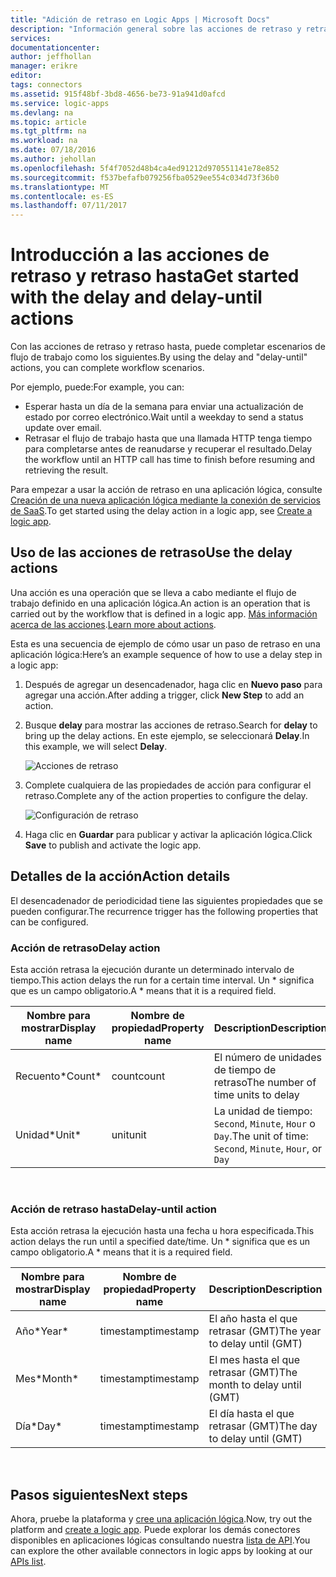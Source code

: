 ```yaml
---
title: "Adición de retraso en Logic Apps | Microsoft Docs"
description: "Información general sobre las acciones de retraso y retraso hasta y cómo usarlas con una aplicación lógica de Azure."
services: 
documentationcenter: 
author: jeffhollan
manager: erikre
editor: 
tags: connectors
ms.assetid: 915f48bf-3bd8-4656-be73-91a941d0afcd
ms.service: logic-apps
ms.devlang: na
ms.topic: article
ms.tgt_pltfrm: na
ms.workload: na
ms.date: 07/18/2016
ms.author: jehollan
ms.openlocfilehash: 5f4f7052d48b4ca4ed91212d970551141e78e852
ms.sourcegitcommit: f537befafb079256fba0529ee554c034d73f36b0
ms.translationtype: MT
ms.contentlocale: es-ES
ms.lasthandoff: 07/11/2017
---
```

# <a name="get-started-with-the-delay-and-delay-until-actions"></a><span data-ttu-id="5d298-103">Introducción a las acciones de retraso y retraso hasta</span><span class="sxs-lookup"><span data-stu-id="5d298-103">Get started with the delay and delay-until actions</span></span>
<span data-ttu-id="5d298-104">Con las acciones de retraso y retraso hasta, puede completar escenarios de flujo de trabajo como los siguientes.</span><span class="sxs-lookup"><span data-stu-id="5d298-104">By using the delay and "delay-until" actions, you can complete workflow scenarios.</span></span>

<span data-ttu-id="5d298-105">Por ejemplo, puede:</span><span class="sxs-lookup"><span data-stu-id="5d298-105">For example, you can:</span></span>

* <span data-ttu-id="5d298-106">Esperar hasta un día de la semana para enviar una actualización de estado por correo electrónico.</span><span class="sxs-lookup"><span data-stu-id="5d298-106">Wait until a weekday to send a status update over email.</span></span>
* <span data-ttu-id="5d298-107">Retrasar el flujo de trabajo hasta que una llamada HTTP tenga tiempo para completarse antes de reanudarse y recuperar el resultado.</span><span class="sxs-lookup"><span data-stu-id="5d298-107">Delay the workflow until an HTTP call has time to finish before resuming and retrieving the result.</span></span>

<span data-ttu-id="5d298-108">Para empezar a usar la acción de retraso en una aplicación lógica, consulte [Creación de una nueva aplicación lógica mediante la conexión de servicios de SaaS](../logic-apps/logic-apps-create-a-logic-app.md).</span><span class="sxs-lookup"><span data-stu-id="5d298-108">To get started using the delay action in a logic app, see [Create a logic app](../logic-apps/logic-apps-create-a-logic-app.md).</span></span>

## <a name="use-the-delay-actions"></a><span data-ttu-id="5d298-109">Uso de las acciones de retraso</span><span class="sxs-lookup"><span data-stu-id="5d298-109">Use the delay actions</span></span>
<span data-ttu-id="5d298-110">Una acción es una operación que se lleva a cabo mediante el flujo de trabajo definido en una aplicación lógica.</span><span class="sxs-lookup"><span data-stu-id="5d298-110">An action is an operation that is carried out by the workflow that is defined in a logic app.</span></span> <span data-ttu-id="5d298-111">[Más información acerca de las acciones](connectors-overview.md).</span><span class="sxs-lookup"><span data-stu-id="5d298-111">[Learn more about actions](connectors-overview.md).</span></span>

<span data-ttu-id="5d298-112">Esta es una secuencia de ejemplo de cómo usar un paso de retraso en una aplicación lógica:</span><span class="sxs-lookup"><span data-stu-id="5d298-112">Here’s an example sequence of how to use a delay step in a logic app:</span></span>

1. <span data-ttu-id="5d298-113">Después de agregar un desencadenador, haga clic en **Nuevo paso** para agregar una acción.</span><span class="sxs-lookup"><span data-stu-id="5d298-113">After adding a trigger, click **New Step** to add an action.</span></span>
2. <span data-ttu-id="5d298-114">Busque **delay** para mostrar las acciones de retraso.</span><span class="sxs-lookup"><span data-stu-id="5d298-114">Search for **delay** to bring up the delay actions.</span></span> <span data-ttu-id="5d298-115">En este ejemplo, se seleccionará **Delay**.</span><span class="sxs-lookup"><span data-stu-id="5d298-115">In this example, we will select **Delay**.</span></span>
   
    ![Acciones de retraso](./media/connectors-native-delay/using-action-1.png)
3. <span data-ttu-id="5d298-117">Complete cualquiera de las propiedades de acción para configurar el retraso.</span><span class="sxs-lookup"><span data-stu-id="5d298-117">Complete any of the action properties to configure the delay.</span></span>
   
    ![Configuración de retraso](./media/connectors-native-delay/using-action-2.png)
4. <span data-ttu-id="5d298-119">Haga clic en **Guardar** para publicar y activar la aplicación lógica.</span><span class="sxs-lookup"><span data-stu-id="5d298-119">Click **Save** to publish and activate the logic app.</span></span>

## <a name="action-details"></a><span data-ttu-id="5d298-120">Detalles de la acción</span><span class="sxs-lookup"><span data-stu-id="5d298-120">Action details</span></span>
<span data-ttu-id="5d298-121">El desencadenador de periodicidad tiene las siguientes propiedades que se pueden configurar.</span><span class="sxs-lookup"><span data-stu-id="5d298-121">The recurrence trigger has the following properties that can be configured.</span></span>

### <a name="delay-action"></a><span data-ttu-id="5d298-122">Acción de retraso</span><span class="sxs-lookup"><span data-stu-id="5d298-122">Delay action</span></span>
<span data-ttu-id="5d298-123">Esta acción retrasa la ejecución durante un determinado intervalo de tiempo.</span><span class="sxs-lookup"><span data-stu-id="5d298-123">This action delays the run for a certain time interval.</span></span>
<span data-ttu-id="5d298-124">Un * significa que es un campo obligatorio.</span><span class="sxs-lookup"><span data-stu-id="5d298-124">A * means that it is a required field.</span></span>

| <span data-ttu-id="5d298-125">Nombre para mostrar</span><span class="sxs-lookup"><span data-stu-id="5d298-125">Display name</span></span> | <span data-ttu-id="5d298-126">Nombre de propiedad</span><span class="sxs-lookup"><span data-stu-id="5d298-126">Property name</span></span> | <span data-ttu-id="5d298-127">Description</span><span class="sxs-lookup"><span data-stu-id="5d298-127">Description</span></span> |
| --- | --- | --- |
| <span data-ttu-id="5d298-128">Recuento*</span><span class="sxs-lookup"><span data-stu-id="5d298-128">Count*</span></span> |<span data-ttu-id="5d298-129">count</span><span class="sxs-lookup"><span data-stu-id="5d298-129">count</span></span> |<span data-ttu-id="5d298-130">El número de unidades de tiempo de retraso</span><span class="sxs-lookup"><span data-stu-id="5d298-130">The number of time units to delay</span></span> |
| <span data-ttu-id="5d298-131">Unidad*</span><span class="sxs-lookup"><span data-stu-id="5d298-131">Unit*</span></span> |<span data-ttu-id="5d298-132">unit</span><span class="sxs-lookup"><span data-stu-id="5d298-132">unit</span></span> |<span data-ttu-id="5d298-133">La unidad de tiempo: `Second`, `Minute`, `Hour` o `Day`.</span><span class="sxs-lookup"><span data-stu-id="5d298-133">The unit of time: `Second`, `Minute`, `Hour`, or `Day`</span></span> |

<br>

### <a name="delay-until-action"></a><span data-ttu-id="5d298-134">Acción de retraso hasta</span><span class="sxs-lookup"><span data-stu-id="5d298-134">Delay-until action</span></span>
<span data-ttu-id="5d298-135">Esta acción retrasa la ejecución hasta una fecha u hora especificada.</span><span class="sxs-lookup"><span data-stu-id="5d298-135">This action delays the run until a specified date/time.</span></span>
<span data-ttu-id="5d298-136">Un * significa que es un campo obligatorio.</span><span class="sxs-lookup"><span data-stu-id="5d298-136">A * means that it is a required field.</span></span>

| <span data-ttu-id="5d298-137">Nombre para mostrar</span><span class="sxs-lookup"><span data-stu-id="5d298-137">Display name</span></span> | <span data-ttu-id="5d298-138">Nombre de propiedad</span><span class="sxs-lookup"><span data-stu-id="5d298-138">Property name</span></span> | <span data-ttu-id="5d298-139">Description</span><span class="sxs-lookup"><span data-stu-id="5d298-139">Description</span></span> |
| --- | --- | --- |
| <span data-ttu-id="5d298-140">Año*</span><span class="sxs-lookup"><span data-stu-id="5d298-140">Year*</span></span> |<span data-ttu-id="5d298-141">timestamp</span><span class="sxs-lookup"><span data-stu-id="5d298-141">timestamp</span></span> |<span data-ttu-id="5d298-142">El año hasta el que retrasar (GMT)</span><span class="sxs-lookup"><span data-stu-id="5d298-142">The year to delay until (GMT)</span></span> |
| <span data-ttu-id="5d298-143">Mes*</span><span class="sxs-lookup"><span data-stu-id="5d298-143">Month*</span></span> |<span data-ttu-id="5d298-144">timestamp</span><span class="sxs-lookup"><span data-stu-id="5d298-144">timestamp</span></span> |<span data-ttu-id="5d298-145">El mes hasta el que retrasar (GMT)</span><span class="sxs-lookup"><span data-stu-id="5d298-145">The month to delay until (GMT)</span></span> |
| <span data-ttu-id="5d298-146">Día*</span><span class="sxs-lookup"><span data-stu-id="5d298-146">Day*</span></span> |<span data-ttu-id="5d298-147">timestamp</span><span class="sxs-lookup"><span data-stu-id="5d298-147">timestamp</span></span> |<span data-ttu-id="5d298-148">El día hasta el que retrasar (GMT)</span><span class="sxs-lookup"><span data-stu-id="5d298-148">The day to delay until (GMT)</span></span> |

<br>

## <a name="next-steps"></a><span data-ttu-id="5d298-149">Pasos siguientes</span><span class="sxs-lookup"><span data-stu-id="5d298-149">Next steps</span></span>
<span data-ttu-id="5d298-150">Ahora, pruebe la plataforma y [cree una aplicación lógica](../logic-apps/logic-apps-create-a-logic-app.md).</span><span class="sxs-lookup"><span data-stu-id="5d298-150">Now, try out the platform and [create a logic app](../logic-apps/logic-apps-create-a-logic-app.md).</span></span> <span data-ttu-id="5d298-151">Puede explorar los demás conectores disponibles en aplicaciones lógicas consultando nuestra [lista de API](apis-list.md).</span><span class="sxs-lookup"><span data-stu-id="5d298-151">You can explore the other available connectors in logic apps by looking at our [APIs list](apis-list.md).</span></span>

